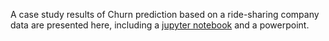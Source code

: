 A case study results of Churn prediction based on a ride-sharing company data are presented here, including a [jupyter notebook](../case_study.ipynb) and a powerpoint.
